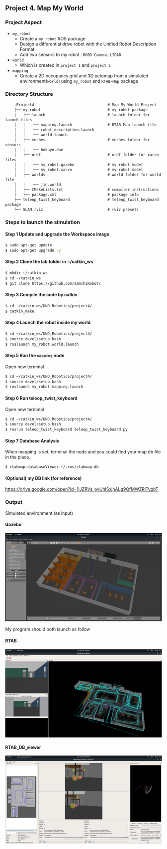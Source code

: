 ## Project 4. Map My World

### Project Aspect
- `my_robot`
   - Create a `my_robot` ROS package
   - Design a differential drive robot with the Unified Robot Description Format
   - Add two sensors to my robot : `RGBD Camera`, `LIDAR`
- `world`
   - Which is created in `project 1` and `project 2`
- `mapping`
   - Create a 2D occupancy grid and 3D octomap from a simulated environment(`world`) using `my_robot` and `RTAB-Map` package
   
### Directory Structure
```
    .Project4                                 # Map My World Project
    ├── my_robot                              # my_robot package                   
    │   ├── launch                            # launch folder for launch files   
    │   │   ├── mapping.launch                # RTAB-Map launch file
    │   │   ├── robot_description.launch
    │   │   ├── world.launch
    │   ├── meshes                            # meshes folder for sensors
    │   │   ├── hokuyo.dae
    │   ├── urdf                              # urdf folder for xarco files
    │   │   ├── my_robot.gazebo               # my robot model
    │   │   ├── my_robot.xacro                # my robot model
    │   ├── worlds                            # world folder for world file
    │   │   ├── jin.world
    │   ├── CMakeLists.txt                    # compiler instructions
    │   ├── package.xml                       # package info
    ├── teleop_twist_keyboard                 # teleop_twist_keyboard package                   
    └── SLAM.rviz                             # rviz presets      
```

### Steps to launch the simulation
#### Step 1 Update and upgrade the Workspace image
```sh
$ sudo apt-get update
$ sudo apt-get upgrade -y
```

#### Step 2 Clone the lab folder in ~/catkin_ws
```sh
$ mkdir ~/catkin_ws
$ cd ~/catkin_ws
$ git clone https://github.com/samchiRobot/
```

#### Step 3 Compile the code by catkin
```sh
$ cd ~/catkin_ws/UND_Robotics/project4/
$ catkin_make
```

#### Step 4 Launch the robot inside my world
```sh
$ cd ~/catkin_ws/UND_Robotics/project4/
$ source devel/setup.bash
$ roslaunch my_robot world.launch
```

#### Step 5 Run the `mapping` node

Open new terminal

```sh
$ cd ~/catkin_ws/UND_Robotics/project4/
$ source devel/setup.bash
$ roslaunch my_robot mapping.launch
```
#### Step 6 Run teleop_twist_keyboard

Open new terminal

```sh
$ cd ~/catkin_ws/UND_Robotics/project4/
$ source devel/setup.bash
$ rosrun teleop_twist_keyboard teleop_twist_keyboard.py
```

#### Step 7 Database Analysis 

When mapping is set, terminal the node and you could find your map db file in the place. 

```sh
$ rtabmap-databaseViewer ~/.ros/rtabmap.db
```

#### (Optional) my DB link (for reference)

https://drive.google.com/open?id=1lJZRVs_ovUhlSxjhALg9QfMWZRiTvgbT


### Output

Simulated environment (as input)
#### Gazebo

![gazebo image](images/project4_world.png)


My program should both launch as follow

#### RTAB

![RTAB image](images/project4_RTAB.png)

#### RTAB_DB_viewer

![RTAB DB_image](images/project4_RTAB_DB_viewer.png)
